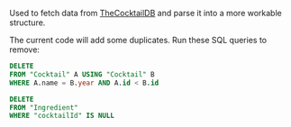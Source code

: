 Used to fetch data from [TheCocktailDB](https://www.thecocktaildb.com/) and parse it into a more workable structure.

The current code will add some duplicates. Run these SQL queries to remove:
```sql
DELETE
FROM "Cocktail" A USING "Cocktail" B
WHERE A.name = B.year AND A.id < B.id

DELETE
FROM "Ingredient"
WHERE "cocktailId" IS NULL
```